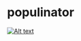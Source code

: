 populinator
===========

[![Alt text](https://secure.travis-ci.org/ryanb/cancan.png)](http://travis-ci.org/slabgorb/populinator)

